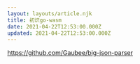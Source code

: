 ```yaml
---
layout: layouts/article.njk
title: 初识go-wasm
date: 2021-04-22T12:53:00.000Z
updated: 2021-04-22T12:53:00.000Z
---
```


https://github.com/Gaubee/big-json-parser
